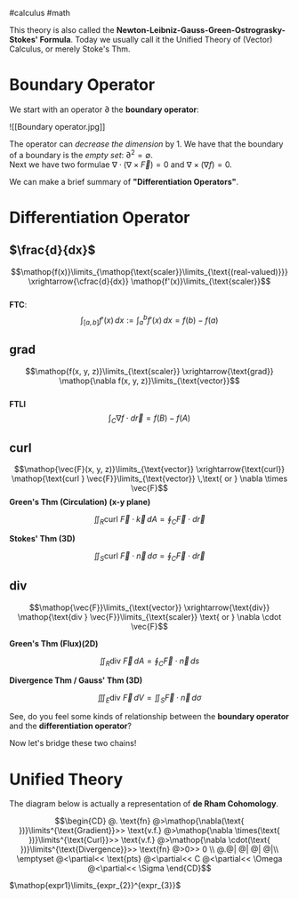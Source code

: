 #calculus #math 

This theory is also called the **Newton-Leibniz-Gauss-Green-Ostrograsky-Stokes' Formula**. Today we usually call it the Unified Theory of (Vector) Calculus, or merely Stoke's Thm.  

# Boundary Operator  

We start with an operator $\partial$ the **boundary operator**:  

![[Boundary operator.jpg]]

The operator can *decrease the dimension* by 1. 
We have that the boundary of a boundary is the *empty set*: $\partial^{2}=\emptyset$.  
Next we have two formulae $\nabla \cdot (\nabla \times \vec{F}) = 0$ and $\nabla \times (\nabla f)= 0$.  

We can make a brief summary of **"Differentiation Operators"**.  

# Differentiation Operator  

## $\frac{d}{dx}$  

$$\mathop{f(x)}\limits_{\mathop{\text{scaler}}\limits_{\text{(real-valued)}}} \xrightarrow{\cfrac{d}{dx}} \mathop{f'(x)}\limits_{\text{scaler}}$$  
**FTC**:
$$\int _{[a,b]} f'(x) \, dx := \int _{a}^{b} f'(x) \, dx = f(b)-f(a)$$  
## grad  

$$\mathop{f(x, y, z)}\limits_{\text{scaler}} \xrightarrow{\text{grad}} \mathop{\nabla f(x, y, z)}\limits_{\text{vector}}$$  
**FTLI**  
$$\int _{C}\nabla f\cdot d\vec{r} = f(B)-f(A)$$

## curl  

$$\mathop{\vec{F}(x, y, z)}\limits_{\text{vector}} \xrightarrow{\text{curl}} \mathop{\text{curl } \vec{F}}\limits_{\text{vector}} \,\text{ or } \nabla \times \vec{F}$$ 
**Green's Thm (Circulation) (x-y plane)**

$$\iint_{R} \text{curl }\vec{F}\cdot \vec{k} \, dA = \oint_{C} \vec{F} \cdot d\vec{r}$$

**Stokes' Thm (3D)**  

$$\iint_{S} \text{curl }\vec{F}\cdot \vec{n}\,d\sigma = \oint_{C} \vec{F} \cdot d\vec{r}$$

## div  

$$\mathop{\vec{F}}\limits_{\text{vector}} \xrightarrow{\text{div}} \mathop{\text{div } \vec{F}}\limits_{\text{scaler}} \text{ or } \nabla \cdot \vec{F}$$

**Green's Thm (Flux)(2D)**  

$$\iint_{R} \text{div }\vec{F} \,dA = \oint_{C} \vec{F}\cdot \vec{n}\,ds$$

**Divergence Thm / Gauss' Thm (3D)**  

$$\iiint_{E} \text{div }\vec{F} \,dV = \iint_{S} \vec{F}\cdot \vec{n} \, d\sigma$$

See, do you feel some kinds of relationship between the **boundary operator** and the **differentiation operator**?  

Now let's bridge these two chains!  

# Unified Theory  

The diagram below is actually a representation of **de Rham Cohomology**.  

$$\begin{CD}
  @.
  \text{fn}                   @>\mathop{\nabla(\text{ })}\limits^{\text{Gradient}}>>          \text{v.f.}                        @>\mathop{\nabla \times(\text{ })}\limits^{\text{Curl}}>>              \text{v.f.}                        @>\mathop{\nabla \cdot(\text{ })}\limits^{\text{Divergence}}>>          \text{fn} @>0>> 0 \\ 
  @.@| @| @| @|\\
  \emptyset @<\partial<< \text{pts} @<\partial<< C @<\partial<< \Omega @<\partial<< \Sigma 
\end{CD}$$






$\mathop{expr1}\limits_{expr_{2}}^{expr_{3}}$